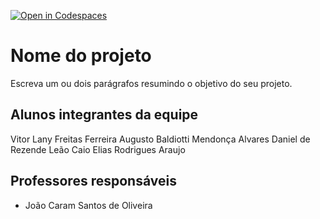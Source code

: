 [![Open in Codespaces](https://classroom.github.com/assets/launch-codespace-7f7980b617ed060a017424585567c406b6ee15c891e84e1186181d67ecf80aa0.svg)](https://classroom.github.com/open-in-codespaces?assignment_repo_id=10825228)
# Nome do projeto
Escreva um ou dois parágrafos resumindo o objetivo do seu projeto.

## Alunos integrantes da equipe

Vitor Lany Freitas Ferreira
Augusto Baldiotti Mendonça Alvares
Daniel de Rezende Leão
Caio Elias Rodrigues Araujo


## Professores responsáveis

* João Caram Santos de Oliveira


